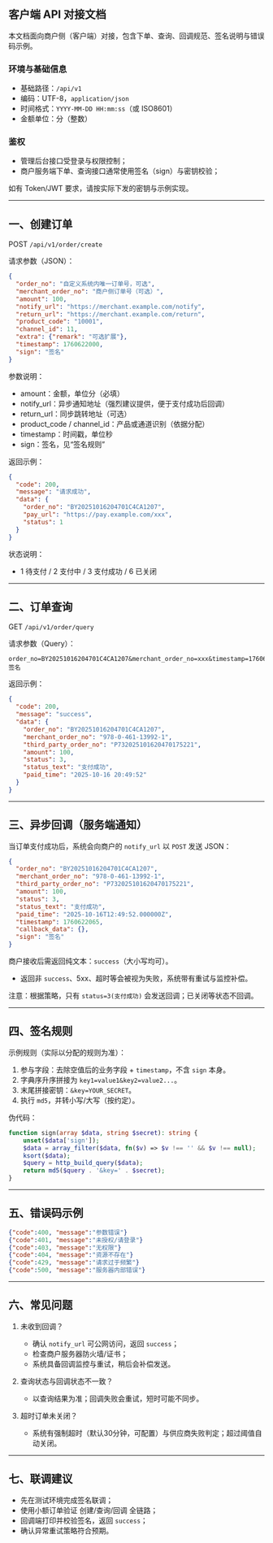 ## 客户端 API 对接文档

本文档面向商户侧（客户端）对接，包含下单、查询、回调规范、签名说明与错误码示例。

### 环境与基础信息
- 基础路径：`/api/v1`
- 编码：UTF-8，`application/json`
- 时间格式：`YYYY-MM-DD HH:mm:ss`（或 ISO8601）
- 金额单位：分（整数）

### 鉴权
- 管理后台接口受登录与权限控制；
- 商户服务端下单、查询接口通常使用签名（sign）与密钥校验；

如有 Token/JWT 要求，请按实际下发的密钥与示例实现。

---

## 一、创建订单
POST `/api/v1/order/create`

请求参数（JSON）：
```json
{
  "order_no": "自定义系统内唯一订单号，可选",
  "merchant_order_no": "商户侧订单号（可选）",
  "amount": 100,
  "notify_url": "https://merchant.example.com/notify",
  "return_url": "https://merchant.example.com/return",
  "product_code": "10001",
  "channel_id": 11,
  "extra": {"remark": "可选扩展"},
  "timestamp": 1760622000,
  "sign": "签名" 
}
```

参数说明：
- amount：金额，单位分（必填）
- notify_url：异步通知地址（强烈建议提供，便于支付成功后回调）
- return_url：同步跳转地址（可选）
- product_code / channel_id：产品或通道识别（依据分配）
- timestamp：时间戳，单位秒
- sign：签名，见“签名规则”

返回示例：
```json
{
  "code": 200,
  "message": "请求成功",
  "data": {
    "order_no": "BY20251016204701C4CA1207",
    "pay_url": "https://pay.example.com/xxx",
    "status": 1
  }
}
```

状态说明：
- 1 待支付 / 2 支付中 / 3 支付成功 / 6 已关闭

---

## 二、订单查询
GET `/api/v1/order/query`

请求参数（Query）：
```
order_no=BY20251016204701C4CA1207&merchant_order_no=xxx&timestamp=1760622000&sign=签名
```

返回示例：
```json
{
  "code": 200,
  "message": "success",
  "data": {
    "order_no": "BY20251016204701C4CA1207",
    "merchant_order_no": "978-0-461-13992-1",
    "third_party_order_no": "P732025101620470175221",
    "amount": 100,
    "status": 3,
    "status_text": "支付成功",
    "paid_time": "2025-10-16 20:49:52"
  }
}
```

---

## 三、异步回调（服务端通知）
当订单支付成功后，系统会向商户的 `notify_url` 以 `POST` 发送 JSON：

```json
{
  "order_no": "BY20251016204701C4CA1207",
  "merchant_order_no": "978-0-461-13992-1",
  "third_party_order_no": "P732025101620470175221",
  "amount": 100,
  "status": 3,
  "status_text": "支付成功",
  "paid_time": "2025-10-16T12:49:52.000000Z",
  "timestamp": 1760622065,
  "callback_data": {},
  "sign": "签名"
}
```

商户接收后需返回纯文本：`success`（大小写均可）。
- 返回非 `success`、5xx、超时等会被视为失败，系统带有重试与监控补偿。

注意：根据策略，只有 `status=3(支付成功)` 会发送回调；已关闭等状态不回调。

---

## 四、签名规则
示例规则（实际以分配的规则为准）：
1. 参与字段：去除空值后的业务字段 + `timestamp`，不含 `sign` 本身。
2. 字典序升序拼接为 `key1=value1&key2=value2...`。
3. 末尾拼接密钥：`&key=YOUR_SECRET`。
4. 执行 `md5`，并转小写/大写（按约定）。

伪代码：
```php
function sign(array $data, string $secret): string {
    unset($data['sign']);
    $data = array_filter($data, fn($v) => $v !== '' && $v !== null);
    ksort($data);
    $query = http_build_query($data);
    return md5($query . '&key=' . $secret);
}
```

---

## 五、错误码示例
```json
{"code":400, "message":"参数错误"}
{"code":401, "message":"未授权/请登录"}
{"code":403, "message":"无权限"}
{"code":404, "message":"资源不存在"}
{"code":429, "message":"请求过于频繁"}
{"code":500, "message":"服务器内部错误"}
```

---

## 六、常见问题
1. 未收到回调？
   - 确认 `notify_url` 可公网访问，返回 `success`；
   - 检查商户服务器防火墙/证书；
   - 系统具备回调监控与重试，稍后会补偿发送。

2. 查询状态与回调状态不一致？
   - 以查询结果为准；回调失败会重试，短时可能不同步。

3. 超时订单未关闭？
   - 系统有强制超时（默认30分钟，可配置）与供应商失败判定；超过阈值自动关闭。

---

## 七、联调建议
- 先在测试环境完成签名联调；
- 使用小额订单验证 创建/查询/回调 全链路；
- 回调端打印并校验签名，返回 `success`；
- 确认异常重试策略符合预期。


